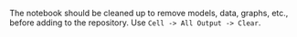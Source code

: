 The notebook should be cleaned up to remove models, data, graphs, etc., before adding to the repository. Use `Cell -> All Output -> Clear`.
